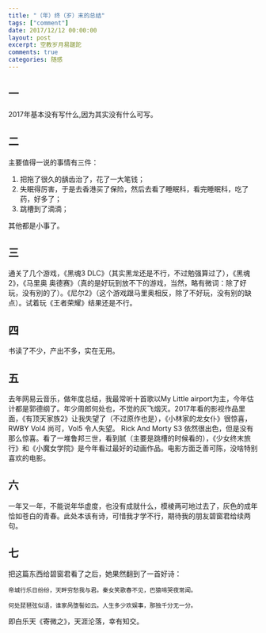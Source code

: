 ```yaml
---
title: "（年）终（岁）末的总结"
tags: ["comment"]
date: 2017/12/12 00:00:00
layout: post
excerpt: 空教岁月易蹉跎
comments: true
categories: 随感
---
```

## 一
2017年基本没有写什么,因为其实没有什么可写。

## 二
主要值得一说的事情有三件：

1. 把拖了很久的龋齿治了，花了一大笔钱；
2. 失眠得厉害，于是去香港买了保险，然后去看了睡眠科，看完睡眠科，吃了药，好多了；
3. 跳槽到了滴滴；

其他都是小事了。

## 三
通关了几个游戏，《黑魂3 DLC》（其实黑龙还是不行，不过勉强算过了），《黑魂2》，《马里奥 奥德赛》（真的是好玩到放不下的游戏，当然，略有微词：除了好玩，没有别的了）。《尼尔2》（这个游戏跟马里奥相反，除了不好玩，没有别的缺点）。试着玩《王者荣耀》结果还是不行。

## 四
书读了不少，产出不多，实在无用。

## 五
去年网易云音乐，做年度总结，我最常听十首歌以My Little airport为主，今年估计都是郭德纲了。年少周郎何处也，不觉的灰飞烟灭。2017年看的影视作品里面，《有顶天家族2》让我失望了（不过原作也是），《小林家的龙女仆》很惊喜，RWBY Vol4 尚可，Vol5 令人失望。 Rick And Morty S3 依然很出色，但是没有那么惊喜。看了一堆鲁邦三世，看到腻（主要是跳槽的时候看的），《少女终末旅行》和《小魔女学院》是今年看过最好的动画作品。电影方面乏善可陈，没啥特别喜欢的电影。


## 六
一年又一年，不能说年华虚度，也没有成就什么，模棱两可地过去了，灰色的成年恰如苍白的青春。此处本该有诗，可惜我才学不行，期待我的朋友碧窗君给续两句。

## 七
把这篇东西给碧窗君看了之后，她果然翻到了一首好诗：
```
帝城行乐日纷纷，天畔穷愁我与君。秦女笑歌春不见，巴猿啼哭夜常闻。

何处琵琶弦似语，谁家呙堕髻如云。人生多少欢娱事，那独千分无一分。
```
即白乐天《寄微之》，天涯沦落，幸有知交。
